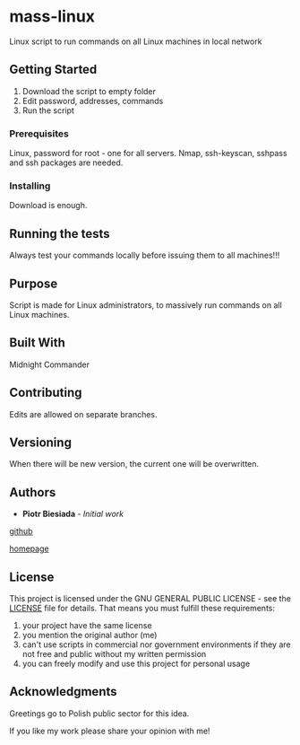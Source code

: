 # mass-linux
Linux script to run commands on all Linux machines in local network

## Getting Started

1. Download the script to empty folder
2. Edit password, addresses, commands
3. Run the script

### Prerequisites

Linux, password for root - one for all servers. Nmap, ssh-keyscan, sshpass and ssh packages are needed.

### Installing

Download is enough.

## Running the tests

Always test your commands locally before issuing them to all machines!!!

## Purpose

Script is made for Linux administrators, to massively run commands on all Linux machines.

## Built With

Midnight Commander

## Contributing

Edits are allowed on separate branches.

## Versioning

When there will be new version, the current one will be overwritten.

## Authors

* **Piotr Biesiada** - *Initial work*

[github](https://github.com/pbies)

[homepage](https://pbies.net/)

## License

This project is licensed under the GNU GENERAL PUBLIC LICENSE - see the [LICENSE](LICENSE) file for details.
That means you must fulfill these requirements:
1. your project have the same license
2. you mention the original author (me)
3. can't use scripts in commercial nor government environments if they are not free and public without my written permission
4. you can freely modify and use this project for personal usage

## Acknowledgments

Greetings go to Polish public sector for this idea.

If you like my work please share your opinion with me!
